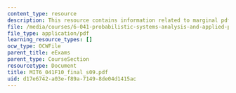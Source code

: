```yaml
---
content_type: resource
description: This resource contains information related to marginal pdf.
file: /media/courses/6-041-probabilistic-systems-analysis-and-applied-probability-fall-2010/d17e6742a03ef89a71498de04d1415ac_MIT6_041F10_final_s09.pdf
file_type: application/pdf
learning_resource_types: []
ocw_type: OCWFile
parent_title: eExams
parent_type: CourseSection
resourcetype: Document
title: MIT6_041F10_final_s09.pdf
uid: d17e6742-a03e-f89a-7149-8de04d1415ac
---
```

